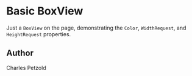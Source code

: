 Basic BoxView
======

Just a `BoxView` on the page, demonstrating the `Color`, `WidthRequest`, and `HeightRequest` properties.

Author
------

Charles Petzold
